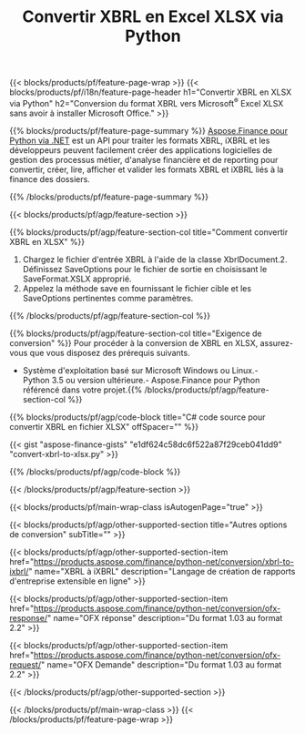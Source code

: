 ﻿---
title: Convertir XBRL en Excel XLSX via Python
description: Exemple de code pour la conversion XBRL vers Excel XLSX Python. Utilisez l'exemple de code API pour la conversion de fichiers par lots XBRL en XLSX dans les applications basées sur Python. 
url: /fr/python-net/conversion/xbrl-to-xlsx/
family: finance
platformtag: python
feature: conversion
informat: XBRL
outformat: XLSX
otherformats: iXBRL
---
{{< blocks/products/pf/feature-page-wrap >}}
{{< blocks/products/pf/i18n/feature-page-header h1="Convertir XBRL en XLSX via Python" h2="Conversion du format XBRL vers Microsoft<sup>&reg;</sup> Excel XLSX sans avoir à installer Microsoft Office." >}}

{{% blocks/products/pf/feature-page-summary %}}
[Aspose.Finance pour Python via .NET](https://products.aspose.com/finance/python-net/) est un API pour traiter les formats XBRL, iXBRL et les développeurs peuvent facilement créer des applications logicielles de gestion des processus métier, d'analyse financière et de reporting pour convertir, créer, lire, afficher et valider les formats XBRL et iXBRL liés à la finance des dossiers. 

{{% /blocks/products/pf/feature-page-summary %}}

{{< blocks/products/pf/agp/feature-section >}}

{{% blocks/products/pf/agp/feature-section-col title="Comment convertir XBRL en XLSX" %}}
1. Chargez le fichier d'entrée XBRL à l'aide de la classe XbrlDocument.2. Définissez SaveOptions pour le fichier de sortie en choisissant le SaveFormat.XSLX approprié.
3. Appelez la méthode save en fournissant le fichier cible et les SaveOptions pertinentes comme paramètres.

{{% /blocks/products/pf/agp/feature-section-col %}}

{{% blocks/products/pf/agp/feature-section-col title="Exigence de conversion" %}}
Pour procéder à la conversion de XBRL en XLSX, assurez-vous que vous disposez des prérequis suivants. 
- Système d'exploitation basé sur Microsoft Windows ou Linux.- Python 3.5 ou version ultérieure.- Aspose.Finance pour Python référencé dans votre projet.{{% /blocks/products/pf/agp/feature-section-col %}}

{{% blocks/products/pf/agp/code-block title="C# code source pour convertir XBRL en fichier XLSX" offSpacer="" %}}

{{< gist "aspose-finance-gists" "e1df624c58dc6f522a87f29ceb041dd9" "convert-xbrl-to-xlsx.py" >}}

{{% /blocks/products/pf/agp/code-block %}}

{{< /blocks/products/pf/agp/feature-section >}}

{{< blocks/products/pf/main-wrap-class isAutogenPage="true" >}}

{{< blocks/products/pf/agp/other-supported-section title="Autres options de conversion" subTitle="" >}}

{{< blocks/products/pf/agp/other-supported-section-item href="https://products.aspose.com/finance/python-net/conversion/xbrl-to-ixbrl/" name="XBRL à iXBRL" description="Langage de création de rapports d\'entreprise extensible en ligne" >}}

{{< blocks/products/pf/agp/other-supported-section-item href="https://products.aspose.com/finance/python-net/conversion/ofx-response/" name="OFX réponse" description="Du format 1.03 au format 2.2" >}}

{{< blocks/products/pf/agp/other-supported-section-item href="https://products.aspose.com/finance/python-net/conversion/ofx-request/" name="OFX Demande" description="Du format 1.03 au format 2.2" >}}

{{< /blocks/products/pf/agp/other-supported-section >}}

{{< /blocks/products/pf/main-wrap-class >}}
{{< /blocks/products/pf/feature-page-wrap >}}